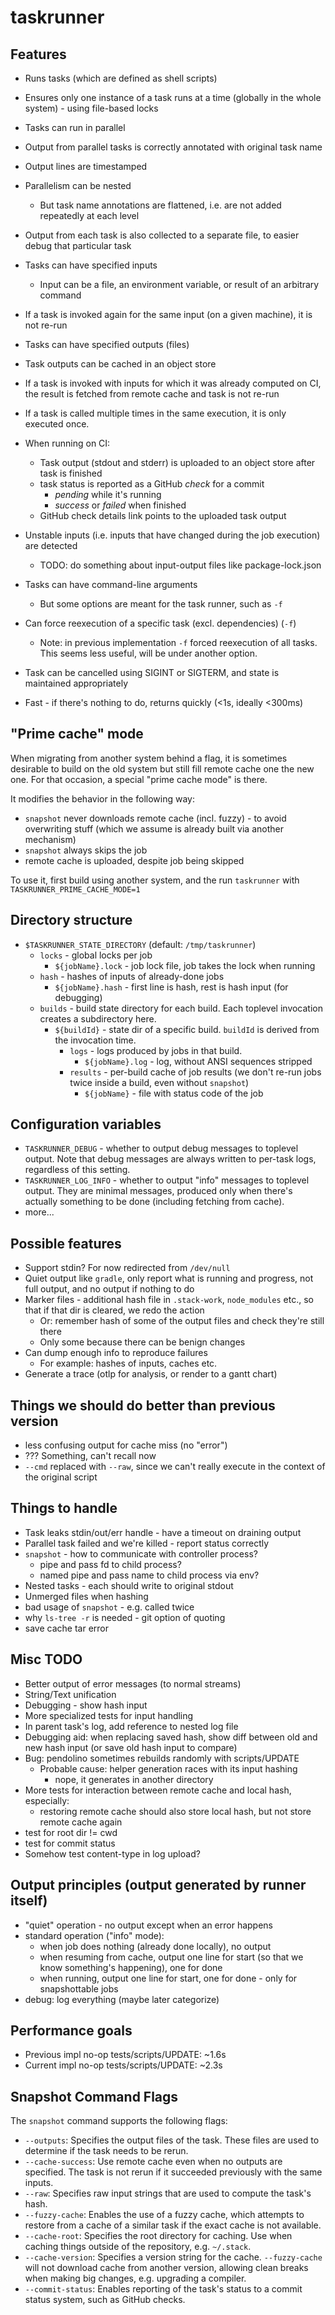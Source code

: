 # taskrunner

## Features


- Runs tasks (which are defined as shell scripts)
- Ensures only one instance of a task runs at a time (globally in the whole system) - using file-based locks
- Tasks can run in parallel
- Output from parallel tasks is correctly annotated with original task name
- Output lines are timestamped
- Parallelism can be nested
  - But task name annotations are flattened, i.e. are not added repeatedly at each level
- Output from each task is also collected to a separate file, to easier debug that particular task
- Tasks can have specified inputs
  - Input can be a file, an environment variable, or result of an arbitrary command
- If a task is invoked again for the same input (on a given machine), it is not re-run
- Tasks can have specified outputs (files)
- Task outputs can be cached in an object store
- If a task is invoked with inputs for which it was already computed on CI, the result is fetched from remote cache and task is not re-run
- If a task is called multiple times in the same execution, it is only executed once.
- When running on CI:
   - Task output (stdout and stderr) is uploaded to an object store after task is finished
   - task status is reported as a GitHub _check_ for a commit
     - _pending_ while it's running
     - _success_ or _failed_ when finished
   - GitHub check details link points to the uploaded task output

- Unstable inputs (i.e. inputs that have changed during the job execution) are detected
  - TODO: do something about input-output files like package-lock.json

- Tasks can have command-line arguments
  - But some options are meant for the task runner, such as `-f`

- Can force reexecution of a specific task (excl. dependencies) (`-f`)
  - Note: in previous implementation `-f` forced reexecution of all tasks. This seems less useful, will be under another option.

- Task can be cancelled using SIGINT or SIGTERM, and state is maintained appropriately

- Fast - if there's nothing to do, returns quickly (<1s, ideally <300ms)

## "Prime cache" mode

When migrating from another system behind a flag, it is sometimes desirable to build on the old system but still fill remote cache one the new one. For that occasion, a special "prime cache mode" is there.

It modifies the behavior in the following way:
- `snapshot` never downloads remote cache (incl. fuzzy) - to avoid overwriting stuff (which we assume is already built via another mechanism)
- `snapshot` always skips the job
- remote cache is uploaded, despite job being skipped

To use it, first build using another system, and the run `taskrunner` with `TASKRUNNER_PRIME_CACHE_MODE=1`

## Directory structure

- `$TASKRUNNER_STATE_DIRECTORY` (default: `/tmp/taskrunner`)
  - `locks` - global locks per job
    - `${jobName}.lock` - job lock file, job takes the lock when running
  - `hash` - hashes of inputs of already-done jobs
    - `${jobName}.hash` - first line is hash, rest is hash input (for debugging)
  - `builds` - build state directory for each build. Each toplevel invocation creates a subdirectory here.
    - `${buildId}` - state dir of a specific build. `buildId` is derived from the invocation time.
      - `logs` - logs produced by jobs in that build.
        - `${jobName}.log` - log, without ANSI sequences stripped
      - `results` - per-build cache of job results (we don't re-run jobs twice inside a build, even without `snapshot`)
        - `${jobName}` - file with status code of the job

## Configuration variables

- `TASKRUNNER_DEBUG` - whether to output debug messages to toplevel output. Note that debug messages are always written to per-task logs, regardless of this setting.
- `TASKRUNNER_LOG_INFO` - whether to output "info" messages to toplevel output. They are minimal messages, produced only when there's actually something to be done (including fetching from cache).
- more...

## Possible features

- Support stdin? For now redirected from `/dev/null`
- Quiet output like `gradle`, only report what is running and progress, not full output, and no output if nothing to do
- Marker files - additional hash file in `.stack-work`, `node_modules` etc., so that if that dir is cleared, we redo the action
  - Or: remember hash of some of the output files and check they're still there
  - Only some because there can be benign changes
- Can dump enough info to reproduce failures
  - For example: hashes of inputs, caches etc.
- Generate a trace (otlp for analysis, or render to a gantt chart)

## Things we should do better than previous version

- less confusing output for cache miss (no "error")
- ??? Something, can't recall now
- `--cmd` replaced with `--raw`, since we can't really execute in the context of the original script

## Things to handle

- Task leaks stdin/out/err handle - have a timeout on draining output
- Parallel task failed and we're killed - report status correctly
- `snapshot` - how to communicate with controller process?
  - pipe and pass fd to child process?
  - named pipe and pass name to child process via env?
- Nested tasks - each should write to original stdout
- Unmerged files when hashing
- bad usage of `snapshot` - e.g. called twice
- why `ls-tree -r` is needed - git option of quoting
- save cache tar error

## Misc TODO

- Better output of error messages (to normal streams)
- String/Text unification
- Debugging - show hash input
- More specialized tests for input handling
- In parent task's log, add reference to nested log file
- Debugging aid: when replacing saved hash, show diff between old and new hash input (or save old hash input to compare)
- Bug: pendolino sometimes rebuilds randomly with scripts/UPDATE
  - Probable cause: helper generation races with its input hashing
    - nope, it generates in another directory
- More tests for interaction between remote cache and local hash, especially:
  - restoring remote cache should also store local hash, but not store remote cache again
- test for root dir != cwd
- test for commit status
- Somehow test content-type in log upload?

## Output principles (output generated by runner itself)

- "quiet" operation - no output except when an error happens
- standard operation ("info" mode):
  - when job does nothing (already done locally), no output
  - when resuming from cache, output one line for start (so that we know something's happening), one for done
  - when running, output one line for start, one for done - only for snapshottable jobs
- debug: log everything (maybe later categorize)

## Performance goals

- Previous impl no-op tests/scripts/UPDATE: ~1.6s
- Current impl no-op tests/scripts/UPDATE: ~2.3s

## Snapshot Command Flags

The `snapshot` command supports the following flags:

- `--outputs`: Specifies the output files of the task. These files are used to determine if the task needs to be rerun.
- `--cache-success`: Use remote cache even when no outputs are specified. The task is not rerun if it succeeded previously with the same inputs.
- `--raw`: Specifies raw input strings that are used to compute the task's hash.
- `--fuzzy-cache`: Enables the use of a fuzzy cache, which attempts to restore from a cache of a similar task if the exact cache is not available.
- `--cache-root`: Specifies the root directory for caching. Use when caching things outside of the repository, e.g. `~/.stack`.
- `--cache-version`: Specifies a version string for the cache. `--fuzzy-cache` will not download cache from another version, allowing clean breaks when making big changes, e.g. upgrading a compiler.
- `--commit-status`: Enables reporting of the task's status to a commit status system, such as GitHub checks.
